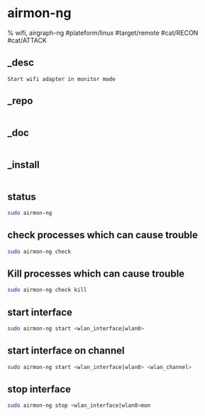 # airmon-ng
% wifi, airgraph-ng
#plateform/linux #target/remote #cat/RECON #cat/ATTACK

## _desc
```
Start wifi adapter in monitor mode
```

## _repo
```
```

## _doc
```
```

## _install
```
```

## status
```bash
sudo airmon-ng
```


## check processes which can cause trouble
```bash
sudo airmon-ng check
```


## Kill processes which can cause trouble
```bash
sudo airmon-ng check kill
```


## start interface
```bash
sudo airmon-ng start <wlan_interface|wlan0>
```

## start interface on channel
```bash
sudo airmon-ng start <wlan_interface|wlan0> <wlan_channel>
```

## stop interface
```bash
sudo airmon-ng stop <wlan_interface|wlan0>mon
```

